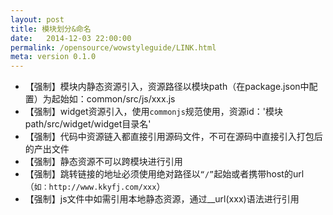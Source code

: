```yaml
---
layout: post
title: 模块划分&命名
date:   2014-12-03 22:00:00
permalink: /opensource/wowstyleguide/LINK.html
meta: version 0.1.0
---
```


* 【强制】模块内静态资源引入，资源路径以模块path（在package.json中配置）为起始如：common/src/js/xxx.js
* 【强制】widget资源引入，使用`commonjs`规范使用，资源id：'模块path/src/widget/widget目录名'
* 【强制】代码中资源链入都直接引用源码文件，不可在源码中直接引入打包后的产出文件
* 【强制】静态资源不可以跨模块进行引用
* 【强制】跳转链接的地址必须使用绝对路径以`“/”`起始或者携带host的url（`如：http://www.kkyfj.com/xxx`）
* 【强制】js文件中如需引用本地静态资源，通过__url(xxx)语法进行引用